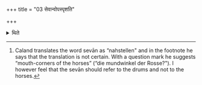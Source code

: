 +++
title = "03 सेवान्वोपस्पृशति"

+++

<details><summary>थिते</summary>

3. Or he touches the sūtures (of the drums)[^1]  

[^1]: Caland translates the word sevān as “nahstellen" and in the footnote he says that the translation is not certain. With a question mark he suggests “mouth-corners of the horses” (“die mundwinkel der Rosse?"). I however feel that the sevān should refer to the drums and not to the horses.  
</details>
